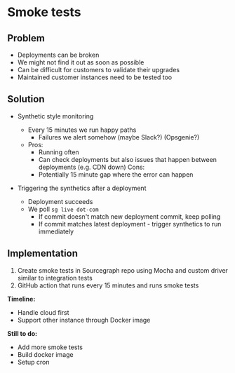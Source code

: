 # Smoke tests

## Problem

- Deployments can be broken
- We might not find it out as soon as possible
- Can be difficult for customers to validate their upgrades
- Maintained customer instances need to be tested too

## Solution

- Synthetic style monitoring

  - Every 15 minutes we run happy paths
    - Failures we alert somehow (maybe Slack?) (Opsgenie?)
  - Pros:
    - Running often
    - Can check deployments but also issues that happen between deployments (e.g. CDN down)
      Cons:
    - Potentially 15 minute gap where the error can happen

- Triggering the synthetics after a deployment
  - Deployment succeeds
  - We poll `sg live dot-com`
    - If commit doesn't match new deployment commit, keep polling
    - If commit matches latest deployment - trigger synthetics to run immediately

## Implementation

1. Create smoke tests in Sourcegraph repo using Mocha and custom driver similar to integration tests
2. GitHub action that runs every 15 minutes and runs smoke tests

**Timeline:**

- Handle cloud first
- Support other instance through Docker image

**Still to do:**

- Add more smoke tests
- Build docker image
- Setup cron
